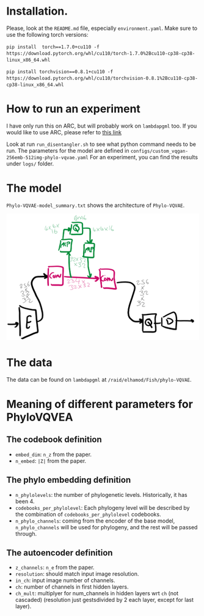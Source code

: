 # Installation.
Please, look at the `README.md` file, especially `environment.yaml`. Make sure to use the following torch versions:

`pip install  torch==1.7.0+cu110 -f https://download.pytorch.org/whl/cu110/torch-1.7.0%2Bcu110-cp38-cp38-linux_x86_64.whl`

`pip install torchvision==0.8.1+cu110 -f https://download.pytorch.org/whl/cu110/torchvision-0.8.1%2Bcu110-cp38-cp38-linux_x86_64.whl`


# How to run an experiment
I have only run this on ARC, but will probably work on `lambdapgml` too. 
If you would like to use ARC, please refer to [this link](https://docs.google.com/document/d/1_EJmQGZimb1zFLvXwR7Lcl84soiReyrBauSbtuOCLA4/edit?usp=sharing)  

Look at run `run_disentangler.sh` to see what python command needs to be run.
The parameters for the model are defined in `configs/custom_vqgan-256emb-512img-phylo-vqvae.yaml`
For an experiment, you can find the results under `logs/` folder.

# The model
`Phylo-VQVAE-model_summary.txt` shows the architecture of `Phylo-VQVAE`.

![Phylo-VQVAE initial scheme](assets/schematic_phyloVQVAE.png)

# The data
The data can be found on `lambdapgml` at `/raid/elhamod/Fish/phylo-VQVAE`.

# Meaning of different parameters for PhyloVQVEA
## The codebook definition 
 - `embed_dim`: `n_z` from the paper.
 - `n_embed`: `|Z|` from the paper.

## The phylo embedding definition
 - `n_phylolevels`: the number of phylogenetic levels. Historically, it has been 4.
 - `codebooks_per_phylolevel`: Each phylogeny level will be described by the combination of `codebooks_per_phylolevel` codebooks.
 - `n_phylo_channels`: coming from the encoder of the base model, `n_phylo_channels` will be used for phylogeny, and the rest will be passed through.

## The autoencoder definition
 - `z_channels`: `n_e` from the paper.
 - `resolution`: should match input image resolution.
 - `in_ch`: input image number of channels.
 - `ch`: number of channels in first hidden layers.
 - `ch_mult`: multiplyer for num_channels in hidden layers wrt `ch` (not cascaded) (resolution just gestsdivided by 2 each layer, except for last layer).